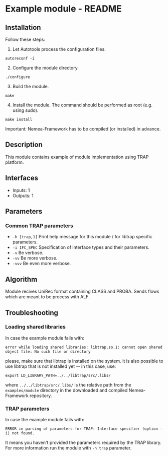 # Example module - README

## Installation
Follow these steps:

1) Let Autotools process the configuration files.
```
autoreconf -i
```

2) Configure the module directory.
```
./configure
```

3) Build the module.
```
make
```

4) Install the module. The command should be performed as root (e.g. using sudo).
```
make install
```

Important: Nemea-Framework has to be compiled (or installed) in advance.

## Description
This module contains example of module implementation using TRAP platform.

## Interfaces
- Inputs: 1
- Outputs: 1

## Parameters
### Common TRAP parameters
- `-h [trap,1]`      Print help message for this module / for libtrap specific parameters.
- `-i IFC_SPEC`      Specification of interface types and their parameters.
- `-v`               Be verbose.
- `-vv`              Be more verbose.
- `-vvv`             Be even more verbose.

## Algorithm
Module recives UniRec format containing CLASS and PROBA. Sends flows which are meant to be process with ALF.

## Troubleshooting
### Loading shared libraries
In case the example module fails with:
```
error while loading shared libraries: libtrap.so.1: cannot open shared object file: No such file or directory
```
please, make sure that libtrap is installed on the system.
It is also possible to use libtrap that is not installed yet -- in this case, use:
```
export LD_LIBRARY_PATH=../../libtrap/src/.libs/
```
where `../../libtrap/src/.libs/` is the relative path from the `examples/module` directory in the downloaded and compiled Nemea-Framework repository.

### TRAP parameters
In case the example module fails with:
```
ERROR in parsing of parameters for TRAP: Interface specifier (option -i) not found.
```
It means you haven't provided the parameters required by the TRAP library. For more information run the module with `-h trap` parameter.